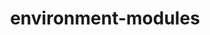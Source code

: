 ---
title: "environment-modules"
layout: cache
categories: [package, develop]
meta: {"versions": ["5.4.0"], "compilers": ["gcc@=11.4.0"], "oss": ["ubuntu22.04"], "platforms": ["linux"], "targets": ["x86_64_v3"], "stacks": ["root", "tutorial"], "num_specs": 2, "num_specs_by_stack": {"tutorial": 2, "root": 2}}
spec_details: [{"hash": "z7emlndcqcn5tn6fy2jqvqejon3rxseg", "compiler": "gcc@=11.4.0", "versions": ["5.4.0"], "os": "ubuntu22.04", "platform": "linux", "target": "x86_64_v3", "variants": ["+X", "build_system=generic"], "stacks": ["tutorial", "root"], "size": "-", "tarball": "https://binaries.spack.io/develop/build_cache/linux-ubuntu22.04-x86_64_v3/gcc-11.4.0/environment-modules-5.4.0/linux-ubuntu22.04-x86_64_v3-gcc-11.4.0-environment-modules-5.4.0-z7emlndcqcn5tn6fy2jqvqejon3rxseg.spack"}, {"hash": "lsn5rusrrwms4ja74rad6gff3q5egtt7", "compiler": "gcc@=11.4.0", "versions": ["5.4.0"], "os": "ubuntu22.04", "platform": "linux", "target": "x86_64_v3", "variants": ["+X", "build_system=generic"], "stacks": ["tutorial", "root"], "size": "-", "tarball": "https://binaries.spack.io/develop/build_cache/linux-ubuntu22.04-x86_64_v3/gcc-11.4.0/environment-modules-5.4.0/linux-ubuntu22.04-x86_64_v3-gcc-11.4.0-environment-modules-5.4.0-lsn5rusrrwms4ja74rad6gff3q5egtt7.spack"}]
---